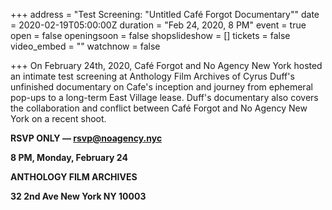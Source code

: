 +++
address = "Test Screening: \"Untitled Café Forgot Documentary\""
date = 2020-02-19T05:00:00Z
duration = "Feb 24, 2020, 8 PM"
event = true
open = false
openingsoon = false
shopslideshow = []
tickets = false
video_embed = ""
watchnow = false

+++
On February 24th, 2020, Café Forgot and No Agency New York hosted an intimate test screening at Anthology Film Archives of Cyrus Duff's unfinished documentary on Cafe's inception and journey from ephemeral pop-ups to a long-term East Village lease. Duff's documentary also covers the collaboration and conflict between Café Forgot and No Agency New York on a recent shoot. 

**RSVP ONLY — rsvp@noagency.nyc**

**8 PM, Monday, February 24**

**ANTHOLOGY FILM ARCHIVES**

**32 2nd Ave New York NY 10003**